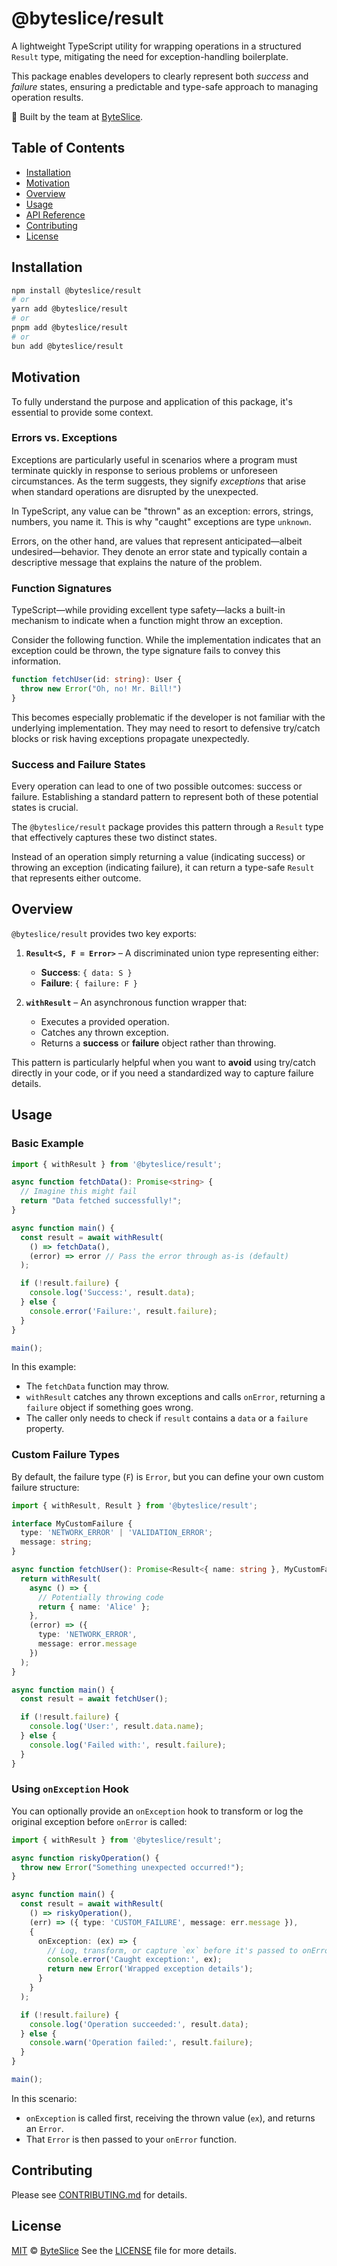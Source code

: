# @byteslice/result

A lightweight TypeScript utility for wrapping operations in a structured `Result` type, mitigating the need for exception-handling boilerplate.

This package enables developers to clearly represent both _success_ and _failure_ states, ensuring a predictable and type-safe approach to managing operation results.

🍕 Built by the team at [ByteSlice](https://byteslice.co).

## Table of Contents

- [Installation](#installation)
- [Motivation](#motivation)
- [Overview](#overview)
- [Usage](#usage)
- [API Reference](#api-reference)
- [Contributing](#contributing)
- [License](#license)

## Installation

```bash
npm install @byteslice/result
# or
yarn add @byteslice/result
# or
pnpm add @byteslice/result
# or
bun add @byteslice/result
```

## Motivation

To fully understand the purpose and application of this package, it's essential to provide some context.

### Errors vs. Exceptions

Exceptions are particularly useful in scenarios where a program must terminate quickly in response to serious problems or unforeseen circumstances. As the term suggests, they signify _exceptions_ that arise when standard operations are disrupted by the unexpected.

In TypeScript, any value can be "thrown" as an exception: errors, strings, numbers, you name it. This is why "caught" exceptions are type `unknown`.

Errors, on the other hand, are values that represent anticipated—albeit undesired—behavior. They denote an error state and typically contain a descriptive message that explains the nature of the problem.

### Function Signatures

TypeScript—while providing excellent type safety—lacks a built-in mechanism to indicate when a function might throw an exception.

Consider the following function. While the implementation indicates that an exception could be thrown, the type signature fails to convey this information.
```ts
function fetchUser(id: string): User {
  throw new Error("Oh, no! Mr. Bill!")
}
```

This becomes especially problematic if the developer is not familiar with the underlying implementation. They may need to resort to defensive try/catch blocks or risk having exceptions propagate unexpectedly.

### Success and Failure States

Every operation can lead to one of two possible outcomes: success or failure. Establishing a standard pattern to represent both of these potential states is crucial.

The `@byteslice/result` package provides this pattern through a `Result` type that effectively captures these two distinct states.

Instead of an operation simply returning a value (indicating success) or throwing an exception (indicating failure), it can return a type-safe `Result` that represents either outcome.

## Overview

`@byteslice/result` provides two key exports:

1. **`Result<S, F = Error>`** – A discriminated union type representing either:
   - **Success**: `{ data: S }`
   - **Failure**: `{ failure: F }`

2. **`withResult`** – An asynchronous function wrapper that:
   - Executes a provided operation.
   - Catches any thrown exception.
   - Returns a **success** or **failure** object rather than throwing.

This pattern is particularly helpful when you want to **avoid** using try/catch directly in your code, or if you need a standardized way to capture failure details.

## Usage

### Basic Example

```ts
import { withResult } from '@byteslice/result';

async function fetchData(): Promise<string> {
  // Imagine this might fail
  return "Data fetched successfully!";
}

async function main() {
  const result = await withResult(
    () => fetchData(),
    (error) => error // Pass the error through as-is (default)
  );

  if (!result.failure) {
    console.log('Success:', result.data);
  } else {
    console.error('Failure:', result.failure);
  }
}

main();
```

In this example:
- The `fetchData` function may throw.
- `withResult` catches any thrown exceptions and calls `onError`, returning a `failure` object if something goes wrong.
- The caller only needs to check if `result` contains a `data` or a `failure` property.

### Custom Failure Types

By default, the failure type (`F`) is `Error`, but you can define your own custom failure structure:

```ts
import { withResult, Result } from '@byteslice/result';

interface MyCustomFailure {
  type: 'NETWORK_ERROR' | 'VALIDATION_ERROR';
  message: string;
}

async function fetchUser(): Promise<Result<{ name: string }, MyCustomFailure>> {
  return withResult(
    async () => {
      // Potentially throwing code
      return { name: 'Alice' };
    },
    (error) => ({
      type: 'NETWORK_ERROR',
      message: error.message
    })
  );
}

async function main() {
  const result = await fetchUser();

  if (!result.failure) {
    console.log('User:', result.data.name);
  } else {
    console.log('Failed with:', result.failure);
  }
}
```

### Using `onException` Hook

You can optionally provide an `onException` hook to transform or log the original exception before `onError` is called:

```ts
import { withResult } from '@byteslice/result';

async function riskyOperation() {
  throw new Error("Something unexpected occurred!");
}

async function main() {
  const result = await withResult(
    () => riskyOperation(),
    (err) => ({ type: 'CUSTOM_FAILURE', message: err.message }),
    {
      onException: (ex) => {
        // Log, transform, or capture `ex` before it's passed to onError
        console.error('Caught exception:', ex);
        return new Error('Wrapped exception details');
      }
    }
  );

  if (!result.failure) {
    console.log('Operation succeeded:', result.data);
  } else {
    console.warn('Operation failed:', result.failure);
  }
}

main();
```

In this scenario:
- `onException` is called first, receiving the thrown value (`ex`), and returns an `Error`.
- That `Error` is then passed to your `onError` function.

## Contributing

Please see [CONTRIBUTING.md](https://github.com/ByteSliceHQ/byteslice/blob/main/CONTRIBUTE.md) for details.

## License

[MIT](https://github.com/ByteSliceHQ/byteslice/blob/main/LICENSE) © [ByteSlice](https://byteslice.co)
See the [LICENSE](https://github.com/ByteSliceHQ/byteslice/blob/main/LICENSE) file for more details.
